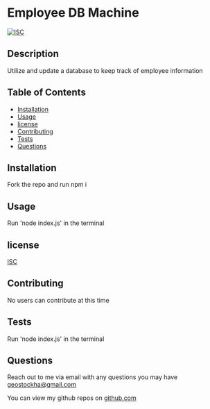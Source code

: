 # Employee DB Machine
  [![ISC](https://img.shields.io/badge/license-ISC-green)](https://img.shields.io/badge/license-ISC-green)
  ## Description

  Utilize and update a database to keep track of employee information
  
  
  ## Table of Contents

  * [Installation](#installation)
  * [Usage](#usage)
  * [license](#license)
  * [Contributing](#contributing)
  * [Tests](#tests)
  * [Questions](#questions)
  
  ## Installation

  Fork the repo and run npm i

  ## Usage

  Run 'node index.js' in the terminal

  ## license

  [ISC](https://choosealicense.com/licenses/isc/)

  ## Contributing

  No users can contribute at this time

  ## Tests

  Run 'node index.js' in the terminal

  ## Questions

  Reach out to me via email with any questions you may have geostockha@gmail.com
  
  You can view my github repos on [github.com](https://github.com/gstockha?tab=repositories)
